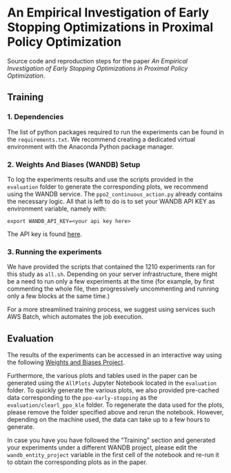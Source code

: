 # An Empirical Investigation of Early Stopping Optimizations in Proximal Policy Optimization

Source code and reproduction steps for the paper _An Empirical Investigation of Early Stopping Optimizations in Proximal Policy Optimization_.

## Training

### 1. Dependencies

The list of python packages required to run the experiments can be found in the `requirements.txt`.
We recommend creating a dedicated virtual environment with the Anaconda Python package manager.

### 2. Weights And Biases (WANDB) Setup

To log the experiments results and use the scripts provided in the `evaluation` folder to generate the corresponding plots, we
recommend using the WANDB service.
The `ppo2_continuous_action.py` already contains the necessary logic.
All that is left to do is to set your WANDB API KEY as environment variable, namely with:
```
export WANDB_API_KEY=<your api key here>
```
The API key is found [here](https://app.wandb.ai/settings).

### 3. Running the experiments

We have provided the scripts that contained the 1210 experiments ran for this study as `all.sh`.
Depending on your server infrastructure, there might be a need to run only a few experiments at the time (for example, by first commenting the whole file, then progressively uncommenting and running only a few blocks at the same time.)

For a more streamlined training process, we suggest using services such AWS Batch, which automates the job execution.

## Evaluation

The results of the experiments can be accessed in an interactive way using the following [Weights and Biases Project](ttps://wandb.ai/cleanrl/ppo-kle).

Furthermore, the various plots and tables used in the paper can be generated using the `AllPlots` Jupyter Notebook located in the `evaluation` folder.
To quickly generate the various plots, we also provided pre-cached data corresponding to the `ppo-early-stopping` as the `evaluation/clearl_ppo_kle` folder.
To regenerate the data used for the plots, please remove the folder specified above and rerun the notebook. However, depending on the machine used, the data can take up to a few hours to generate.

In case you have you have followed the "Training" section and generated your experiments under a different WANDB project, please edit the `wandb_entity_project` variable in the first cell of the notebook and re-run it to obtain the corresponding plots as in the paper.
